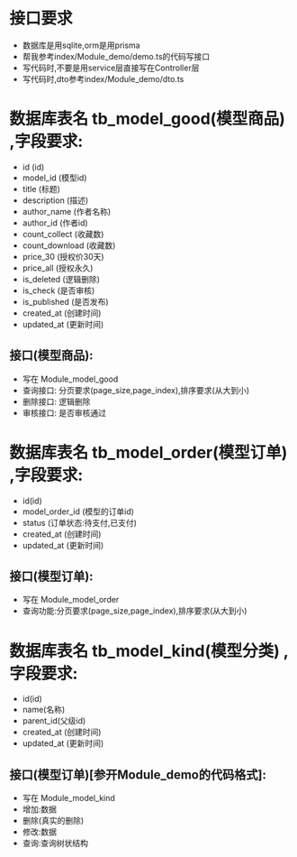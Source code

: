 # 接口要求
- 数据库是用sqlite,orm是用prisma
- 帮我参考index/Module_demo/demo.ts的代码写接口
- 写代码时,不要是用service层直接写在Controller层
- 写代码时,dto参考index/Module_demo/dto.ts


# 数据库表名 tb_model_good(模型商品) ,字段要求:
- id                  (id)
- model_id            (模型id)
- title               (标题)
- description         (描述)
- author_name         (作者名称)
- author_id           (作者id)
- count_collect       (收藏数)
- count_download      (收藏数)
- price_30            (授权价30天)
- price_all           (授权永久)
- is_deleted          (逻辑删除)
- is_check            (是否审核)
- is_published        (是否发布)
- created_at          (创建时间)
- updated_at          (更新时间)




##  接口(模型商品):
- 写在 Module_model_good
- 查询接口:   分页要求(page_size,page_index),排序要求(从大到小)
- 删除接口:   逻辑删除
- 审核接口:   是否审核通过



# 数据库表名 tb_model_order(模型订单) ,字段要求:
- id(id)
- model_order_id     (模型的订单id)
- status             (订单状态:待支付,已支付)
- created_at         (创建时间)
- updated_at         (更新时间)
##  接口(模型订单):
- 写在 Module_model_order
- 查询功能:分页要求(page_size,page_index),排序要求(从大到小)





# 数据库表名 tb_model_kind(模型分类) ,字段要求:
- id(id)
- name(名称)
- parent_id(父级id)
- created_at          (创建时间)
- updated_at          (更新时间)
##  接口(模型订单)[参开Module_demo的代码格式]:
- 写在 Module_model_kind
- 增加:数据
- 删除(真实的删除)
- 修改:数据
- 查询:查询树状结构



